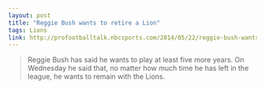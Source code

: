 ```yaml
---
layout: post
title: "Reggie Bush wants to retire a Lion"
tags: Lions
link: http://profootballtalk.nbcsports.com/2014/05/22/reggie-bush-wants-to-retire-a-lion
---
```


>Reggie Bush has said he wants to play at least five more years.  On Wednesday he said that, no matter how much time he has left in the league, he wants to remain with the Lions.
